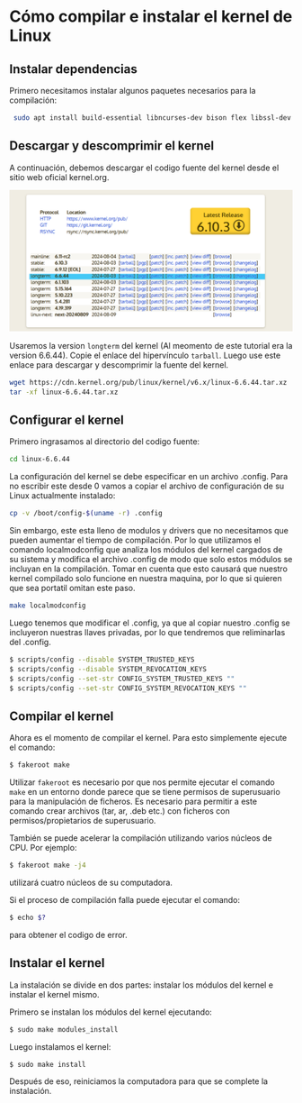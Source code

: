 # Cómo compilar e instalar el kernel de Linux

## Instalar dependencias
Primero necesitamos instalar algunos paquetes necesarios para la compilación:

```bash
 sudo apt install build-essential libncurses-dev bison flex libssl-dev libelf-dev fakeroot dwarves
```

## Descargar y descomprimir el kernel
A continuación, debemos descargar el codigo fuente del kernel desde el sitio web oficial kernel.org. 

![kernel](images/kernelorg.png)

Usaremos la version ```longterm``` del kernel (Al meomento de este tutorial era la version 6.6.44).  Copie el enlace del hipervínculo ```tarball```. Luego use este enlace para descargar y descomprimir la fuente del kernel.

```bash
wget https://cdn.kernel.org/pub/linux/kernel/v6.x/linux-6.6.44.tar.xz
tar -xf linux-6.6.44.tar.xz
```

## Configurar el kernel
Primero ingrasamos al directorio del codigo fuente:

```bash
cd linux-6.6.44
```

La configuración del kernel se debe especificar en un archivo .config. Para no escribir este desde 0 vamos a copiar el archivo de configuración de su Linux actualmente instalado:

```bash
cp -v /boot/config-$(uname -r) .config
```

Sin embargo, este esta lleno de modulos y drivers que no necesitamos que pueden aumentar el tiempo de compilación. Por lo que utilizamos el comando localmodconfig que analiza los módulos del kernel cargados de su sistema y modifica el archivo .config de modo que solo estos módulos se incluyan en la compilación. Tomar en cuenta que esto causará que nuestro kernel compilado solo funcione en nuestra maquina, por lo que si quieren que sea portatil omitan este paso.

```bash
make localmodconfig
```

Luego tenemos que modificar el .config, ya que al copiar nuestro .config se incluyeron nuestras llaves privadas, por lo que tendremos que reliminarlas del .config.

```bash
$ scripts/config --disable SYSTEM_TRUSTED_KEYS
$ scripts/config --disable SYSTEM_REVOCATION_KEYS
$ scripts/config --set-str CONFIG_SYSTEM_TRUSTED_KEYS ""
$ scripts/config --set-str CONFIG_SYSTEM_REVOCATION_KEYS ""
```

## Compilar el kernel
Ahora es el momento de compilar el kernel. Para esto simplemente ejecute el comando:

```bash
$ fakeroot make
```

Utilizar ```fakeroot``` es necesario por que nos permite ejecutar el comando ```make``` en  un  entorno  donde  parece  que  se  tiene  permisos  de superusuario  para  la  manipulación  de  ficheros.  Es necesario  para  permitir a este comando crear archivos (tar, ar, .deb etc.) con ficheros con permisos/propietarios de superusuario.

También se puede acelerar la compilación utilizando varios núcleos de CPU. Por ejemplo:
```bash
$ fakeroot make -j4
```
utilizará cuatro núcleos de su computadora.

Si el proceso de compilación falla puede ejecutar el comando:

```bash
$ echo $?
```
para obtener el codigo de error.

## Instalar el kernel
La instalación se divide en dos partes: instalar los módulos del kernel e instalar el kernel mismo.

Primero se instalan los módulos del kernel ejecutando:
```bash
$ sudo make modules_install
```

Luego instalamos el kernel:
```bash
$ sudo make install
```

Después de eso, reiniciamos la computadora para que se complete la instalación.
